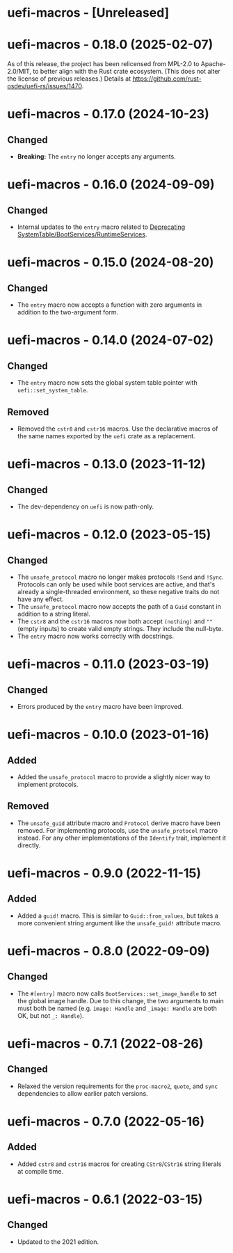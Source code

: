 # uefi-macros - [Unreleased]


# uefi-macros - 0.18.0 (2025-02-07)

As of this release, the project has been relicensed from MPL-2.0 to
Apache-2.0/MIT, to better align with the Rust crate ecosystem. (This does not
alter the license of previous releases.)
Details at <https://github.com/rust-osdev/uefi-rs/issues/1470>.


# uefi-macros - 0.17.0 (2024-10-23)

## Changed

- **Breaking:** The `entry` no longer accepts any arguments.


# uefi-macros - 0.16.0 (2024-09-09)

## Changed

- Internal updates to the `entry` macro related to
  [Deprecating SystemTable/BootServices/RuntimeServices][funcmigrate].

[funcmigrate]: ../docs/funcs_migration.md


# uefi-macros - 0.15.0 (2024-08-20)

## Changed

- The `entry` macro now accepts a function with zero arguments in addition to
  the two-argument form.


# uefi-macros - 0.14.0 (2024-07-02)

## Changed
- The `entry` macro now sets the global system table pointer with `uefi::set_system_table`.

## Removed
- Removed the `cstr8` and `cstr16` macros. Use the declarative macros of the
  same names exported by the `uefi` crate as a replacement.

# uefi-macros - 0.13.0 (2023-11-12)

## Changed
- The dev-dependency on `uefi` is now path-only.

# uefi-macros - 0.12.0 (2023-05-15)

## Changed
- The `unsafe_protocol` macro no longer makes protocols `!Send` and
  `!Sync`. Protocols can only be used while boot services are active, and that's
  already a single-threaded environment, so these negative traits do not have
  any effect.
- The `unsafe_protocol` macro now accepts the path of a `Guid` constant in
  addition to a string literal.
- The `cstr8` and the `cstr16` macros now both accept `(nothing)` and `""`
  (empty inputs) to create valid empty strings. They include the null-byte.
- The `entry` macro now works correctly with docstrings.

# uefi-macros - 0.11.0 (2023-03-19)

## Changed
- Errors produced by the `entry` macro have been improved.

# uefi-macros - 0.10.0 (2023-01-16)

## Added
- Added the `unsafe_protocol` macro to provide a slightly nicer way to
  implement protocols.

## Removed
- The `unsafe_guid` attribute macro and `Protocol` derive macro have
  been removed. For implementing protocols, use the `unsafe_protocol`
  macro instead. For any other implementations of the `Identify` trait,
  implement it directly.

# uefi-macros - 0.9.0 (2022-11-15)

## Added
- Added a `guid!` macro. This is similar to `Guid::from_values`, but
  takes a more convenient string argument like the `unsafe_guid!`
  attribute macro.

# uefi-macros - 0.8.0 (2022-09-09)

## Changed
- The `#[entry]` macro now calls `BootServices::set_image_handle` to set
  the global image handle. Due to this change, the two arguments to main
  must both be named (e.g. `image: Handle` and `_image: Handle` are both
  OK, but not `_: Handle`).

# uefi-macros - 0.7.1 (2022-08-26)

## Changed
- Relaxed the version requirements for the `proc-macro2`, `quote`, and
  `sync` dependencies to allow earlier patch versions.

# uefi-macros - 0.7.0 (2022-05-16)

## Added
- Added `cstr8` and `cstr16` macros for creating `CStr8`/`CStr16` string literals
  at compile time.

# uefi-macros - 0.6.1 (2022-03-15)

## Changed
- Updated to the 2021 edition.
